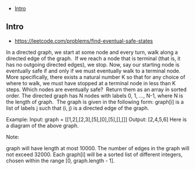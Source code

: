 - [Intro](#intro)

## Intro

- https://leetcode.com/problems/find-eventual-safe-states

In a directed graph, we start at some node and every turn, walk along a directed edge of the graph.  If we reach a node that is terminal (that is, it has no outgoing directed edges), we stop.
Now, say our starting node is eventually safe if and only if we must eventually walk to a terminal node.  More specifically, there exists a natural number K so that for any choice of where to walk, we must have stopped at a terminal node in less than K steps.
Which nodes are eventually safe?  Return them as an array in sorted order.
The directed graph has N nodes with labels 0, 1, ..., N-1, where N is the length of graph.  The graph is given in the following form: graph[i] is a list of labels j such that (i, j) is a directed edge of the graph.

Example:
Input: graph = [[1,2],[2,3],[5],[0],[5],[],[]]
Output: [2,4,5,6]
Here is a diagram of the above graph.



Note:

graph will have length at most 10000.
The number of edges in the graph will not exceed 32000.
Each graph[i] will be a sorted list of different integers, chosen within the range [0, graph.length - 1].


